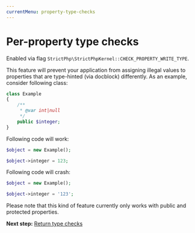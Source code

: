 ```yaml
---
currentMenu: property-type-checks
---
```


# Per-property type checks

Enabled via flag `StrictPhp\StrictPhpKernel::CHECK_PROPERTY_WRITE_TYPE`.

This feature will prevent your application from assigning illegal values to
properties that are type-hinted (via docblock) differently. As an example,
consider following class:

```php
class Example
{
    /**
     * @var int|null
     */
    public $integer;
}
```

Following code will work:

```php
$object = new Example();

$object->integer = 123;
```

Following code will crash:

```php
$object = new Example();

$object->integer = '123';
```

Please note that this kind of feature currently only works with public and
protected properties.

**Next step:** [Return type checks](return-type-checks.md)
